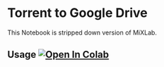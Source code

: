 # Torrent to Google Drive

This Notebook is stripped down version of MiXLab.

## Usage [![Open In Colab](https://colab.research.google.com/assets/colab-badge.svg)](https://colab.research.google.com/github/shirooo39/Torrent-to-Google-Drive/blob/master/T2GD.ipynb)
